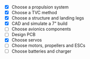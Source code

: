 - [x] Choose a propulsion system
- [x] Choose a TVC method
- [x] Choose a structure and landing legs
- [x] CAD and simulate a 7" build
- [ ] Choose avionics components
- [ ] Design PCB
- [x] Choose servos
- [ ] Choose motors, propellers and ESCs
- [ ] Choose batteries and charger
